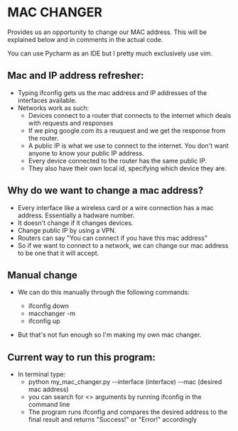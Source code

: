 # MAC CHANGER

Provides us an opportunity to change our MAC address. This will be explained below and in comments in the actual code.

You can use Pycharm as an IDE but I pretty much exclusively use vim.

## Mac and IP address refresher:
- Typing ifconfig gets us the mac address and IP addresses of the interfaces available.
- Networks work as such:
  - Devices connect to a router that connects to the internet which deals with requests and responses
  - If we ping google.com its a reuquest and we get the response from the router.
  - A public IP is what we use to connect to the internet. You don't want anyone to know your public IP address. 
  - Every device connected to the router has the same public IP.
  - They also have their own local id, specifying which device they are.
 
## Why do we want to change a mac address?
- Every interface like a wireless card or a wire connection has a mac address. Essentially a hadware number.
- It doesn't change if it changes devices.
- Change public IP by using a VPN.
- Routers can say "You can connect if you have this mac address"
- So if we want to connect to a network, we can change our mac address to be one that it will accept.

## Manual change
- We can do this manually through the following commands:
  - ifconfig <interface> down
  - macchanger -m <mac> <interface>
  - ifconfig <interface> up
  
- But that's not fun enough so I'm making my own mac changer.

## Current way to run this program:
- In terminal type:
  - python my_mac_changer.py --interface (interface) --mac (desired mac address)
  - you can search for <> arguments by running ifconfig in the command line
  - The program runs ifconfig and compares the desired address to the final result and returns "Success!" or "Error!" accordingly
